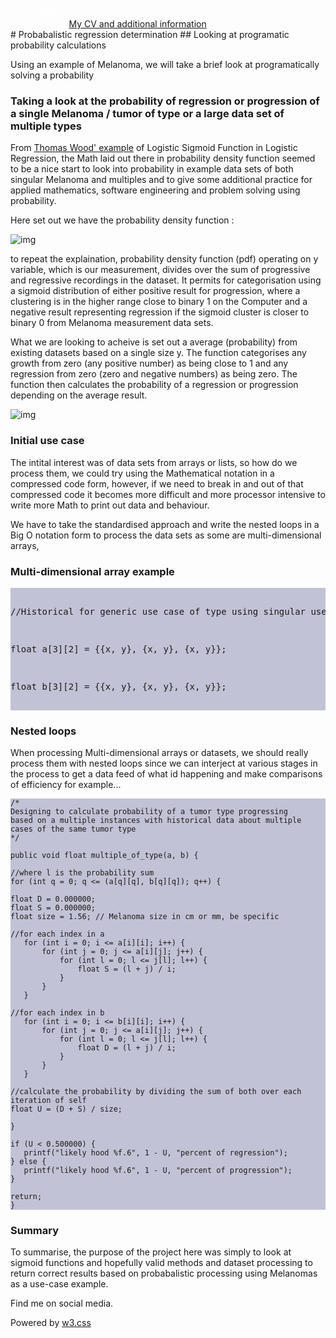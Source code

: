 <style>
/* The dropdown container method */
.dropdown {
  float: left;
  overflow: hidden;
}
/* Dropdown button */
.dropdown .dropbtn {
  font-size: 16px;
  border: none;
  outline: none;
  color: white;
  padding: 14px 16px;
  background-color: inherit;
  font-family: inherit; /* Important for vertical align on mobile phones */
  margin: 0; /* Important for vertical align on mobile phones */
}
/* Add a red background color to navbar links on hover */
.navbar a:hover, .dropdown:hover .dropbtn {
    background-color: aliceblue;
    color: teal;
  }
  /* Dropdown content (hidden by default) */
.dropdown-content {
  display: none;
  position: absolute;
  background-color: teal;
  min-width: 160px;
  box-shadow: 0px 8px 16px 0px rgba(0,0,0,0.2);
  z-index: 1;
}
/* Links inside the dropdown */
.dropdown-content a {
  float: none;
  color: aliceblue;
  padding: 12px 16px;
  text-decoration: none;
  display: block;
  text-align: left;
}
/* Add a grey background color to dropdown links on hover */
.dropdown-content a:hover {
  background-color: #ddd;
}
/* Show the dropdown menu on hover */
.dropdown:hover .dropdown-content {
  display: block;
}
/* code and preformatted text paragraphs */
p .code {
  font-family : arial, verdana;
  font-size : 0.5 em;
}

pre {
  display : block;
  background-color : #c2c2d6;
  position : relative;
}
</style>
<nav class="w3-container w3-teal w3-center w3-margin-top">
    <div class="dropdown">
        <button class="dropbtn">Projects
          <i class="fa fa-caret-down"></i>
        </button>
        <div class="dropdown-content">
          <a href="https://russc-xer0n3.github.io/Tumor-Probability">Tumor probability</a>
          <a href="https://russc-xer0n3.github.io/NetPCaC">NetPCaC</a>
          <a href="https://russc-xer0n3.github.io/LANDROVER">LANDROVER</a>
          <a href="https://russc-xer0n3.github.io/MAC">MAC Address</a>
          <a href="https://russc-xer0n3.github.io/SCRUD">SCRUD</a>
          <a href="https://russc-xer0n3.github.io/Remove">Code Syntax Removal</a>
          <a href="https://russc-xer0n3.github.io/PassGen">PassGen</a>
          <a href="https://russc-xer0n3.github.io/C_Shapes">C Programming Shapes</a>
          <a href="https://russc-xer0n3.github.io/Shapes---python">Python Shapes and space</a>
          <a href="https://russc-xer0n3.github.io/The-old-Fusion-Repository">Fusion?</a>
          <a href="https://russc-xer0n3.github.io/The-Russian-Wedding-Rings">The Russian Wedding Rings</a>
          <a href="https://russc-xer0n3.github.io/QBit-and-GParticulates">QBit and GParticulates</a>
          <a href="https://russc-xer0n3.github.io/Thyme-old">Thyme</a>
          <a href="https://russc-xer0n3.github.io/IP-Port">IP and Ports</a>
          <a href="https://russc-xer0n3.github.io/Xer0n3">Xer0n3</a>
          <a href="https://russc-xer0n3.github.io/ScrambledEggs">ScrambledEggs</a>
          <a href="https://russc-xer0n3.github.io/Py">Python Code</a>
        </div>
    </div>
    <br>
      <a href="https://www.facebook.com/profile.php?id=100075972987666"><i class="fa fa-facebook-official w3-hover-opacity"></i></a>
      <a href="https://www.instagram.com/russellclarke821"><i class="fa fa-instagram w3-hover-opacity"></i></a>
      <a href="https://www.pinterest.co.uk/russellclarke821/"><i class="fa fa-pinterest-p w3-hover-opacity"></i></a>
      <a href="https://twitter.com/Developing821"><i class="fa fa-twitter w3-hover-opacity"></i></a>
      <a href="https://www.linkedin.com/in/russell-clarke-09a1a5238"></a><i class="fa fa-linkedin w3-hover-opacity"></i>
      <br><a href="https://russc-xer0n3.github.io">My CV and additional information</a>
    <br>
</nav>
# Probabalistic regression determination
## Looking at programatic probability calculations

Using an example of Melanoma, we will take a brief look at programatically solving a probability 

### Taking a look at the probability of regression or progression of a single Melanoma / tumor of type or a large data set of multiple types

From [Thomas Wood' example](https://deepai.org/machine-learning-glossary-and-terms/sigmoid-function) of Logistic Sigmoid Function in Logistic Regression, the Math laid out there in probability density function seemed to be a nice start to look into probability in example data sets of both singular Melanoma and multiples and to give some additional practice for applied mathematics, software engineering and problem solving using probability.

Here set out we have the probability density function :

![img](https://images.deepai.org/user-content/1553445820-thumb-8570.svg)

to repeat the explaination, probability density function (pdf) operating on y variable, which is our measurement, divides over the sum of progressive and regressive recordings in the dataset. It permits for categorisation using a sigmoid distribution of either positive result for progression, where a clustering is in the higher range close to binary 1 on the Computer and a negative result representing regression if the sigmoid cluster is closer to binary 0 from Melanoma measurement data sets.

What we are looking to acheive is set out a average (probability) from existing datasets based on a single size y. The function categorises any growth from zero (any positive number) as being close to 1 and any regression from zero (zero and negative numbers) as being zero. The function then calculates the probability of a regression or progression depending on the average result.

![img](https://images.deepai.org/user-content/1697121026-thumb-1256.svg)

### Initial use case 
The intital interest was of data sets from arrays or lists, so how do we process them, we could try using the Mathematical notation in a compressed code form, however, if we need to break in and out of that compressed code it becomes more difficult and more processor intensive to write more Math to print out data and behaviour.

We have to take the standardised approach and write the nested loops in a Big O notation form to process the data sets as some are multi-dimensional arrays,

### Multi-dimensional array example


<pre>
  <p class="code">//Historical for generic use case of type using singular use case as example</p><br><p class="code">float a[3][2] = &#123;&#123;x, y&#125;, &#123;x, y&#125;, &#123;x, y&#125;&#125;;</p><br><p class="code">float b[3][2] = &#123;&#123;x, y&#125;, &#123;x, y&#125;, &#123;x, y&#125;&#125;;</p>
</pre>

### Nested loops

When processing Multi-dimensional arrays or datasets, we should really process them with nested loops since we can interject at various stages in the process to get a data feed of what id happening and make comparisons of efficiency for example...
 ```
/*
Designing to calculate probability of a tumor type progressing
based on a multiple instances with historical data about multiple
cases of the same tumor type
*/

public void float multiple_of_type(a, b) {

//where l is the probability sum
for (int q = 0; q <= (a[q][q], b[q][q]); q++) {

float D = 0.000000;
float S = 0.000000;
float size = 1.56; // Melanoma size in cm or mm, be specific

//for each index in a
    for (int i = 0; i <= a[i][i]; i++) {
        for (int j = 0; j <= a[i][j]; j++) {
            for (int l = 0; l <= j[l]; l++) {
                float S = (l + j) / i;
            }
        }
    }

//for each index in b
    for (int i = 0; i <= b[i][i]; i++) {
        for (int j = 0; j <= a[i][j]; j++) {
            for (int l = 0; l <= j[l]; l++) {
                float D = (l + j) / i;    
            }
        }
    }

//calculate the probability by dividing the sum of both over each iteration of self
float U = (D + S) / size;

}

if (U < 0.500000) {
    printf("likely hood %f.6", 1 - U, "percent of regression");
} else {
    printf("likely hood %f.6", 1 - U, "percent of progression");
}

return;
}
 ```
### Summary

To summarise, the purpose of the project here was simply to look at sigmoid functions and hopefully valid methods and dataset processing to return correct results based on probabalistic processing using Melanomas as a use-case example.

<head>
    <meta content="text/html; charset=utf-8" http-equiv="Content-Type">
    <meta charset="UTF-8">
    <meta name="description" content="Projects and Portfolio">
    <meta name="keywords" content="HTML, CSS, JavaScript, PHP, MySQLi, Python, Java, C, C++, C#, Time, Shapes">
    <meta name="author" content="Russell Clarke">
    <meta name="viewport" content="width=device-width, initial-scale=1.0">
    <link rel="stylesheet" href="https://www.w3schools.com/w3css/4/w3.css">
    <link rel="stylesheet" href="https://fonts.googleapis.com/css?family=Roboto">
    <link rel="stylesheet" href="https://cdnjs.cloudflare.com/ajax/libs/font-awesome/4.7.0/css/font-awesome.min.css">
</head>
<footer class="w3-container w3-teal w3-center w3-margin-top">
  <p>Find me on social media.</p>
  <a href="https://www.facebook.com/profile.php?id=100075972987666"><i class="fa fa-facebook-official w3-hover-opacity"></i></a>
  <a href="https://www.instagram.com/russellclarke821"><i class="fa fa-instagram w3-hover-opacity"></i></a>
  <a href="https://www.pinterest.co.uk/russellclarke821/"><i class="fa fa-pinterest-p w3-hover-opacity"></i></a>
  <a href="https://twitter.com/Developing821"><i class="fa fa-twitter w3-hover-opacity"></i></a>
  <a href="https://www.linkedin.com/in/russell-clarke-09a1a5238"></a><i class="fa fa-linkedin w3-hover-opacity"></i>
  <p>Powered by <a href="https://www.w3schools.com/w3css/default.asp" target="_blank">w3.css</a></p>
</footer>
